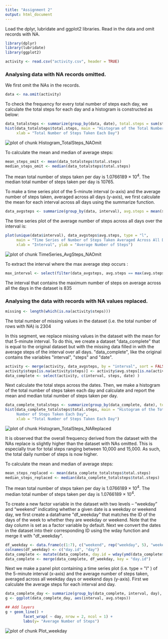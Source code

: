 ```yaml
---
title: "Assignment 2"
output: html_document  
---
```

  
Load the dplyr, lubridate and ggplot2 libraries. Read in the data and omit records with NA. 


```r
library(dplyr)
library(lubridate)
library(ggplot2)

activity <- read.csv("activity.csv", header = TRUE)
```
  
### Analysing data with NA records omitted.

We first omit the NAs in the records.


```r
data <- na.omit(activity)
```

To check the frequency for every total number of steps each day, we calculate the total steps for each day and a histogram is constructed as below:


```r
data_totalsteps <- summarize(group_by(data, date), total.steps = sum(steps))
hist(data_totalsteps$total.steps, main = "Histogram of the Total Number of Steps Taken Each Day",
     xlab = "Total Number of Steps Taken Each Day")
```

![plot of chunk Histogram_TotalSteps_NAOmit](figure/Histogram_TotalSteps_NAOmit-1.png) 

To calculate the mean and median of average steps:


```r
mean_steps_omit <- mean(data_totalsteps$total.steps)
median_steps_omit <- median(data_totalsteps$total.steps)
```

The mean total number of steps taken per day is 1.0766189 &times; 10<sup>4</sup>. The median total number of steps taken per day is 10765.

To make a time series plot of the 5-minute interval (x-axis) and the average number of steps taken, averaged across all days (y-axis), we first calculate the mean for each interval across all days using the summarize function.


```r
data_avgsteps <- summarize(group_by(data, interval), avg.steps = mean(steps))
```
The time series plot of the average number of steps across all days over the interval is:


```r
plot(unique(data$interval), data_avgsteps$avg.steps, type = "l", 
     main = "Time Series of Number of Steps Taken Averaged Across All Days",
     xlab = "Interval", ylab = "Average Number of Steps")
```

![plot of chunk TimeSeries_AvgSteps_NAOmit](figure/TimeSeries_AvgSteps_NAOmit-1.png) 

To extract the interval where the max average step occurs
:

```r
max_interval <- select(filter(data_avgsteps, avg.steps == max(avg.steps)), interval)
```
The interval that contains the maximum number of steps on average across all the days in the dataset is 835  
  

### Analysing the data with records with NA values replaced.


```r
missing <- length(which(is.na(activity$steps)))
```

The total number of missing values in the dataset (i.e. the total number of rows with NA) is 2304

In this segment, we replace missing values in the dataset with the mean for that 5-minute interval. To do this, we create a dataset "data_complete" that is equal to the original dataset but with the missing data filled in with the average steps of the interval over all days. "data_complete", like the original contains the variables "interval", "steps" and "date".


```r
activity <- merge(activity, data_avgsteps, by = "interval", sort = FALSE)
activity$steps[is.na(activity$steps)] <- activity$avg.steps[is.na(activity$steps)]
data_complete <- select(activity, c(interval, steps, date) )
```

Next calculate the total steps across the dates. Then, we make a histogram of the total number of steps taken each day and calculate and report the mean and median total number of steps taken per day. 


```r
data_complete_totalsteps <- summarize(group_by(data_complete, date), total.steps = sum(steps))
hist(data_complete_totalsteps$total.steps, main = "Histogram of the Total 
     Number of Steps Taken Each Day",
     xlab = "Total Number of Steps Taken Each Day")
```

![plot of chunk Histogram_TotalSteps_NAReplaced](figure/Histogram_TotalSteps_NAReplaced-1.png) 

It is observed that the overall frequency derived from the dataset with the NAs replace is slightly higher than the dataset with NAs omitted. This is especially true for total steps ranging between 10,000 and 15,000. As such, the total daily number of steps is now higher.

To calculate the mean and median of average steps:


```r
mean_steps_replaced <- mean(data_complete_totalsteps$total.steps)
median_steps_replaced <- median(data_complete_totalsteps$total.steps)
```
The mean total number of steps taken per day is 1.0766189 &times; 10<sup>4</sup>. The median total number of steps taken per day is 1.0766189 &times; 10<sup>4</sup>.

To create a new factor variable in the dataset with two levels – “weekday” and “weekend” indicating whether a given date is a weekday or weekend day, we first create a dataframe "df_weekday" that matches the ID of the days of the week to whether they are weekday or weekend. Note that the day column is set as a factor variable by default. Next we convert the dates in the dataset into their corresponding ID using the wday function and merge it with "df_weekday".  


```r
df_weekday <- data.frame(c(1:7), c("weekend", rep("weekday", 5), "weekend"))
colnames(df_weekday) <- c("day.id", "day")
data_complete <- mutate(data_complete, day.id = wday(ymd(data_complete$date)))
data_complete <- merge(data_complete, df_weekday, key = "day.id")
```

Next we make a panel plot containing a time series plot (i.e. type = "l" ) of the 5-minute interval (x-axis) and the average number of steps taken, averaged across all weekday days or weekend days (y-axis). First we calculate the average steps for each interval and day.


```r
data_complete_day <- summarize(group_by(data_complete, interval, day), avg.steps = mean(steps))
g <- ggplot(data_complete_day, aes(interval, avg.steps))

## Add layers
g + geom_line() + 
        facet_wrap( ~ day, nrow = 2, ncol = 1) +
        labs(y= "Average Number of Steps")
```

![plot of chunk Plot_weekday](figure/Plot_weekday-1.png) 

